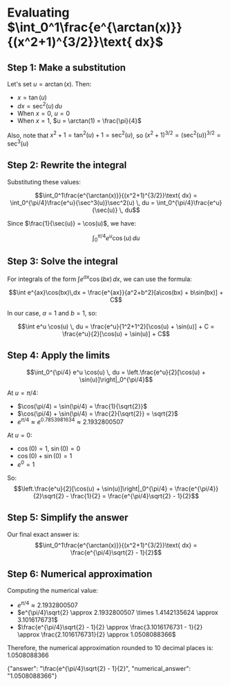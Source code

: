 # Evaluating $\int_0^1\frac{e^{\arctan(x)}}{(x^2+1)^{3/2}}\text{ dx}$

## Step 1: Make a substitution

Let's set $u = \arctan(x)$. Then:
- $x = \tan(u)$
- $dx = \sec^2(u) \, du$
- When $x = 0$, $u = 0$
- When $x = 1$, $u = \arctan(1) = \frac{\pi}{4}$

Also, note that $x^2 + 1 = \tan^2(u) + 1 = \sec^2(u)$, so $(x^2 + 1)^{3/2} = (\sec^2(u))^{3/2} = \sec^3(u)$

## Step 2: Rewrite the integral

Substituting these values:

$$\int_0^1\frac{e^{\arctan(x)}}{(x^2+1)^{3/2}}\text{ dx} = \int_0^{\pi/4}\frac{e^u}{\sec^3(u)}\sec^2(u) \, du = \int_0^{\pi/4}\frac{e^u}{\sec(u)} \, du$$

Since $\frac{1}{\sec(u)} = \cos(u)$, we have:

$$\int_0^{\pi/4} e^u \cos(u) \, du$$

## Step 3: Solve the integral

For integrals of the form $\int e^{ax}\cos(bx)\,dx$, we can use the formula:

$$\int e^{ax}\cos(bx)\,dx = \frac{e^{ax}}{a^2+b^2}[a\cos(bx) + b\sin(bx)] + C$$

In our case, $a = 1$ and $b = 1$, so:

$$\int e^u \cos(u) \, du = \frac{e^u}{1^2+1^2}[\cos(u) + \sin(u)] + C = \frac{e^u}{2}[\cos(u) + \sin(u)] + C$$

## Step 4: Apply the limits

$$\int_0^{\pi/4} e^u \cos(u) \, du = \left.\frac{e^u}{2}[\cos(u) + \sin(u)]\right|_0^{\pi/4}$$

At $u = \pi/4$:
- $\cos(\pi/4) = \sin(\pi/4) = \frac{1}{\sqrt{2}}$
- $\cos(\pi/4) + \sin(\pi/4) = \frac{2}{\sqrt{2}} = \sqrt{2}$
- $e^{\pi/4} \approx e^{0.7853981634} \approx 2.1932800507$

At $u = 0$:
- $\cos(0) = 1$, $\sin(0) = 0$
- $\cos(0) + \sin(0) = 1$
- $e^0 = 1$

So:
$$\left.\frac{e^u}{2}[\cos(u) + \sin(u)]\right|_0^{\pi/4} = \frac{e^{\pi/4}}{2}\sqrt{2} - \frac{1}{2} = \frac{e^{\pi/4}\sqrt{2} - 1}{2}$$

## Step 5: Simplify the answer

Our final exact answer is:
$$\int_0^1\frac{e^{\arctan(x)}}{(x^2+1)^{3/2}}\text{ dx} = \frac{e^{\pi/4}\sqrt{2} - 1}{2}$$

## Step 6: Numerical approximation

Computing the numerical value:
- $e^{\pi/4} \approx 2.1932800507$
- $e^{\pi/4}\sqrt{2} \approx 2.1932800507 \times 1.4142135624 \approx 3.1016176731$
- $\frac{e^{\pi/4}\sqrt{2} - 1}{2} \approx \frac{3.1016176731 - 1}{2} \approx \frac{2.1016176731}{2} \approx 1.0508088366$

Therefore, the numerical approximation rounded to 10 decimal places is: 1.0508088366

{"answer": "\\frac{e^{\\pi/4}\\sqrt{2} - 1}{2}", "numerical_answer": "1.0508088366"}